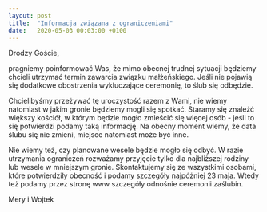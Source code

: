 ```yaml
---
layout: post
title:  "Informacja związana z ograniczeniami"
date:   2020-05-03 00:03:00 +0100
---
```


Drodzy Goście,

pragniemy poinformować Was, że mimo obecnej trudnej sytuacji będziemy chcieli utrzymać termin zawarcia związku małżeńskiego. Jeśli nie pojawią się dodatkowe obostrzenia wykluczające ceremonię, to ślub się odbędzie.

Chcielibyśmy przeżywać tę uroczystość razem z Wami, nie wiemy natomiast w jakim gronie będziemy mogli się spotkać. Staramy się znaleźć większy kościół, w którym będzie mogło zmieścić się więcej osób - jeśli to się potwierdzi podamy taką informację. Na obecny moment wiemy, że data ślubu się nie zmieni, miejsce natomiast może być inne.

Nie wiemy też, czy planowane wesele będzie mogło się odbyć. W razie utrzymania ograniczeń rozważamy przyjęcie tylko dla najbliższej rodziny lub wesele w mniejszym gronie. Skontaktujemy się ze wszystkimi osobami, które potwierdziły obecność i podamy szczegóły najpóżniej 23 maja. Wtedy też podamy przez stronę www szczegóły odnośnie ceremonii zaślubin.

Mery i Wojtek
